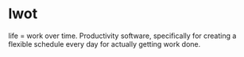 # lwot
life = work over time. Productivity software, specifically for creating a flexible schedule every day for actually getting work done.
